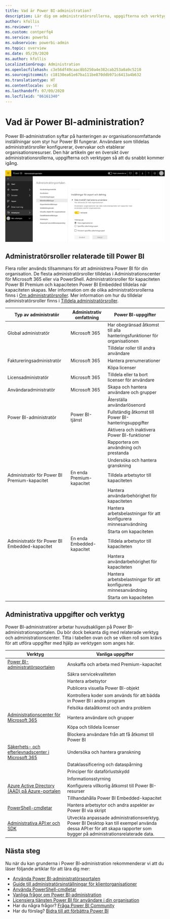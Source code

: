 ```yaml
---
title: Vad är Power BI-administration?
description: Lär dig om administratörsrollerna, uppgifterna och verktygen som används för att hantera Power BI.
author: kfollis
ms.reviewer: ''
ms.custom: contperfq4
ms.service: powerbi
ms.subservice: powerbi-admin
ms.topic: overview
ms.date: 05/29/2020
ms.author: kfollis
LocalizationGroup: Administration
ms.openlocfilehash: c3e56df49caac8b5250a4e382cab253a0a9c5210
ms.sourcegitcommit: c18130ea61e67ba111be870ddb971c6413a4b632
ms.translationtype: HT
ms.contentlocale: sv-SE
ms.lasthandoff: 07/09/2020
ms.locfileid: "86161340"
---
```

# <a name="what-is-power-bi-administration"></a>Vad är Power BI-administration?

Power BI-administration syftar på hanteringen av organisationsomfattande inställningar som styr hur Power BI fungerar. Användare som tilldelas administratörsroller konfigurerar, övervakar och etablerar organisationsresurser. Den här artikeln ger en översikt över administrationsrollerna, uppgifterna och verktygen så att du snabbt kommer igång.

![Skärmbild av administratörsportalen för Power BI med inställningar på organisationsnivå.](media/service-admin-administering-power-bi-in-your-organization/admin-portal.png)

## <a name="administrator-roles-related-to-power-bi"></a>Administratörsroller relaterade till Power BI

Flera roller används tillsammans för att administrera Power BI för din organisation. De flesta administratörsroller tilldelas i Administrationscenter för Microsoft 365 eller via PowerShell. Administratörsroller för kapaciteten Power BI Premium och kapaciteten Power BI Embedded tilldelas när kapaciteten skapas. Mer information om de olika administratörsrollerna finns i [Om administratörsroller](https://docs.microsoft.com/microsoft-365/admin/add-users/about-admin-roles?view=o365-worldwide). Mer information om hur du tilldelar administratörsroller finns i [Tilldela administratörsroller](https://docs.microsoft.com/microsoft-365/admin/add-users/assign-admin-roles?view=o365-worldwide).

| **Typ av administratör** | **Administrativ omfattning** | **Power BI-uppgifter** |
| --- | --- | --- |
| Global administratör | Microsoft 365 | Har obegränsad åtkomst till alla hanteringsfunktioner för organisationen |
| | | Tilldelar roller till andra användare |
| Faktureringsadministratör | Microsoft 365 | Hantera prenumerationer |
| | | Köpa licenser |
| Licensadministratör | Microsoft 365 | Tilldela eller ta bort licenser för användare |
| Användaradministratör | Microsoft 365 | Skapa och hantera användare och grupper |
| | | Återställa användarlösenord |
| Power BI-administratör | Power BI-tjänst | Fullständig åtkomst till Power BI-hanteringsuppgifter|
| | | Aktivera och inaktivera Power BI-funktioner |
| | | Rapportera om användning och prestanda |
| | | Undersöka och hantera granskning |
| Administratör för Power BI Premium-kapacitet | En enda Premium-kapacitet | Tilldela arbetsytor till kapaciteten|
| | | Hantera användarbehörighet för kapaciteten |
| | | Hantera arbetsbelastningar för att konfigurera minnesanvändning |
| | | Starta om kapaciteten |
| Administratör för Power BI Embedded-kapacitet | En enda Embedded-kapacitet | Tilldela arbetsytor till kapaciteten|
| | | Hantera användarbehörighet för kapaciteten |
| | | Hantera arbetsbelastningar för att konfigurera minnesanvändning |
| | | Starta om kapaciteten |

## <a name="administrative-tasks-and-tools"></a>Administrativa uppgifter och verktyg

Power BI-administratörer arbetar huvudsakligen på Power BI-administrationsportalen. Du bör dock bekanta dig med relaterade verktyg och administrationscenter. Titta i tabellen ovan och se vilken roll som krävs för att utföra uppgifter med hjälp av verktygen som anges här.

| **Verktyg** | **Vanliga uppgifter** |
| --- | --- |
| [Power BI-administratörsportalen](https://app.powerbi.com/admin-portal) | Anskaffa och arbeta med Premium-kapacitet |
| | Säkra servicekvaliteten |
| | Hantera arbetsytor |
| | Publicera visuella Power BI-objekt |
| | Kontrollera koder som används för att bädda in Power BI i andra program |
| | Felsöka dataåtkomst och andra problem |
| [Administrationscenter för Microsoft 365](https://admin.microsoft.com) | Hantera användare och grupper |
| | Köpa och tilldela licenser |
| | Blockera användare från att få åtkomst till Power BI |
| [Säkerhets- och efterlevnadscenter i Microsoft 365](https://protection.office.com) | Undersöka och hantera granskning |
| | Dataklassificering och dataspårning |
| | Principer för dataförlustskydd |
| | Informationsstyrning |
| [Azure Active Directory (AAD) på Azure-portalen](https://aad.portal.azure.com) | Konfigurera villkorlig åtkomst till Power BI-resurser |
| | Tillhandahålla Power BI Embedded-kapacitet |
| [PowerShell-cmdletar](https://docs.microsoft.com/powershell/power-bi/overview) | Hantera arbetsytor och andra aspekter av Power BI via skript |
| [Administrativa API:er och SDK](service-admin-reference.md) | Utveckla anpassade administrationsverktyg. Power BI Desktop kan till exempel använda dessa API:er för att skapa rapporter som bygger på administrationsrelaterade data. |

## <a name="next-steps"></a>Nästa steg

Nu när du kan grunderna i Power BI-administration rekommenderar vi att du läser följande artiklar för att lära dig mer:

- [Använda Power BI-administratörsportalen](service-admin-portal.md)
- [Guide till administratörsinställningar för klientorganisationer](../guidance/admin-tenant-settings.md)
- [Använda PowerShell-cmdletar](https://docs.microsoft.com/powershell/power-bi/overview)
- [Vanliga frågor om Power BI-administration](service-admin-faq.md)
- [Licensiera tjänsten Power BI för användare i din organisation](service-admin-licensing-organization.md)
- Har du några frågor? [Fråga Power BI Community](https://community.powerbi.com/)
- Har du förslag? [Bidra till att förbättra Power BI](https://ideas.powerbi.com/)
